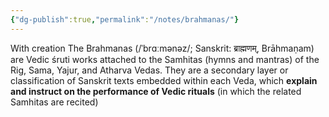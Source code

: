 ```yaml
---
{"dg-publish":true,"permalink":"/notes/brahmanas/"}
---
```


With creation 
The Brahmanas (/ˈbrɑːmənəz/; Sanskrit: ब्राह्मणम्, Brāhmaṇam) are Vedic śruti works attached to the Samhitas (hymns and mantras) of the Rig, Sama, Yajur, and Atharva Vedas. They are a secondary layer or classification of Sanskrit texts embedded within each Veda, which **explain and instruct on the performance of Vedic rituals** (in which the related Samhitas are recited)